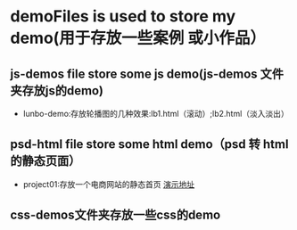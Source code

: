 # demoFiles is used to store my demo(用于存放一些案例 或小作品）
## js-demos file store some js demo(js-demos 文件夹存放js的demo)  
* lunbo-demo:存放轮播图的几种效果:lb1.html（滚动）;lb2.html（淡入淡出）
## psd-html file store some html demo（psd 转 html 的静态页面）
* project01:存放一个电商网站的静态首页 [演示地址](http://ry-yuan.me/psd-html/project01/index.html)
## css-demos文件夹存放一些css的demo
